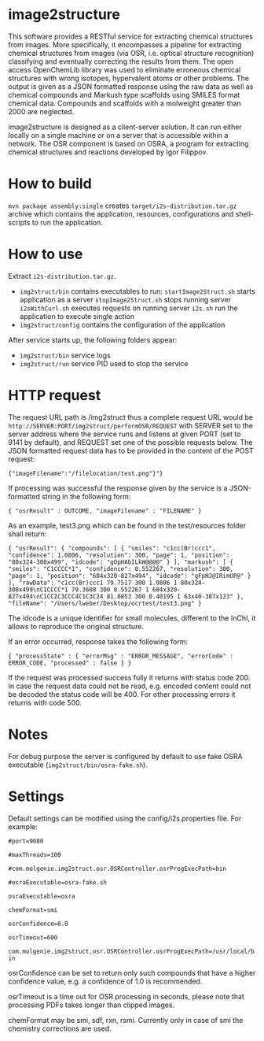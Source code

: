 # image2structure

This software provides a RESTful service for extracting chemical structures from images. More specifically, it encompasses a pipeline for extracting chemical structures from images (via OSR, i.e. optical structure recognition) classifying and eventually correcting the results from them. The open access OpenChemLib library was used to eliminate erroneous chemical structures with wrong isotopes, hypervalent atoms or other problems. The output is given as a JSON formatted response using the raw data as well as chemical compounds and Markush type scaffolds using SMILES format chemical data. Compounds and scaffolds with a molweight greater than 2000 are neglected.

image2structure is designed as a client-server solution. It can run either locally on a single machine or on a server that is accessible within a network. The OSR component is based on OSRA, a program for extracting chemical structures and reactions developed by Igor Filippov.

# How to build
`mvn package assembly:single` creates `target/i2s-distribution.tar.gz` archive which contains the application, resources, configurations and shell-scripts to run the application.

# How to use
Extract `i2s-distribution.tar.gz`. 
- `img2struct/bin` contains executables to run:
	`startImage2Struct.sh` starts application as a server
	`stopImage2Struct.sh` stops running server
	`i2sWithCurl.sh` executes requests on running server
	`i2s.sh` run the application to execute single action
- `img2struct/config` contains the configuration of the application

After service starts up, the following folders appear:
- `img2struct/bin` service logs
- `img2struct/run` service PID used to stop the service

# HTTP request
The request URL path is /img2struct thus a complete request URL would be
`http://SERVER:PORT/img2struct/performOSR/REQUEST` with SERVER set to the server address where the service runs and listens at given PORT (set to 9141 by default), and REQUEST set one of the possible requests below. The JSON formatted request data has to be provided in the content of the POST request:

`{"imageFilename":"/filelocation/test.png"}"}`

If processing was successful the response given by the service is a JSON-formatted string in the following form:

`{ "osrResult" : OUTCOME, "imageFilename" : "FILENAME" }`

As an example, test3.png which can be found in the test/resources folder shall return:

`{ "osrResult": { "compounds": [ { "smiles": "c1cc(Br)ccc1", "confidence": 1.0806, "resolution": 300, "page": 1, "position": "80x324-308x499", "idcode": "gOpHAbILkW@@@@" } ], "markush": [ { "smiles": "C1CCCC*1", "confidence": 0.552267, "resolution": 300, "page": 1, "position": "684x320-827x494", "idcode": "gFpHJ@IRimUP@" } ], "rawData": "c1cc(Br)ccc1 79.7517 300 1.0806 1 80x324-308x499\nC1CCCC*1 79.3608 300 0.552267 1 684x320-827x494\nC1CC2C3CCC4C1C3C24 81.0853 300 0.40195 1 63x40-387x123" }, "fileName": "/Users/lweber/Desktop/ocrtest/test3.png" }`

The idcode is a unique identifier for small molecules, different to the InChI, it allows to reproduce the original structure.

If an error occurred, response takes the following form:

`{ "processState" : { "errorMsg" : "ERROR_MESSAGE", "errorCode" : ERROR_CODE, "processed" : false } }`

If the request was processed success fully it returns with status code 200. In case the request data could not be read, e.g. encoded content could not be decoded the status code will be 400. For other processing errors it returns with code 500.

# Notes
For debug purpose the server is configured by default to use fake OSRA executable (`img2struct/bin/osra-fake.sh`).

# Settings
Default settings can be modified using the config/i2s.properties file. For example:

`#port=9080`

`#maxThreads=100`

`#com.molgenie.img2struct.osr.OSRController.osrProgExecPath=bin`

`#osraExecutable=osra-fake.sh`

`osraExecutable=osra`

`chemFormat=smi`

`osrConfidence=0.0`

`osrTimeout=600`

`com.molgenie.img2struct.osr.OSRController.osrProgExecPath=/usr/local/bin`


osrConfidence can be set to return only such compounds that have a higher confidence value, e.g. a confidence of 1.0 is recommended.

osrTimeout is a time out for OSR processing in seconds, please note that processing PDFs takes longer than clipped images.

chemFormat may be smi, sdf, rxn, rsmi. Currently only in case of smi the chemistry corrections are used.

